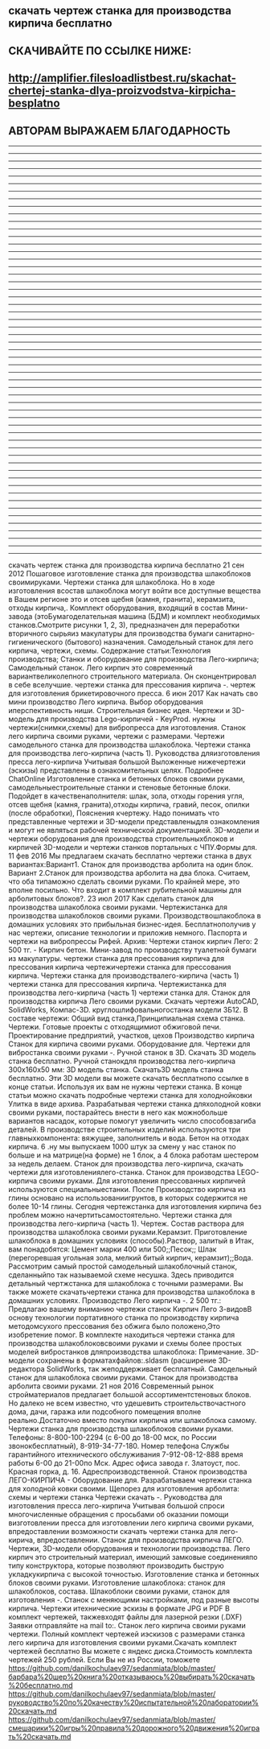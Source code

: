скачать чертеж станка для производства кирпича бесплатно
--------------------------------------------------
СКАЧИВАЙТЕ ПО ССЫЛКЕ НИЖЕ:
--------------------------------------------------
http://amplifier.filesloadlistbest.ru/skachat-chertej-stanka-dlya-proizvodstva-kirpicha-besplatno
--------------------------------------------------
АВТОРАМ ВЫРАЖАЕМ БЛАГОДАРНОСТЬ
--------------------------------------------------
--------------------------------------------------
--------------------------------------------------
--------------------------------------------------
--------------------------------------------------
--------------------------------------------------
--------------------------------------------------
--------------------------------------------------
--------------------------------------------------
--------------------------------------------------
--------------------------------------------------
--------------------------------------------------
--------------------------------------------------
--------------------------------------------------
--------------------------------------------------
--------------------------------------------------
--------------------------------------------------
--------------------------------------------------
--------------------------------------------------
--------------------------------------------------
--------------------------------------------------
--------------------------------------------------
--------------------------------------------------
--------------------------------------------------
--------------------------------------------------
--------------------------------------------------
--------------------------------------------------
--------------------------------------------------
--------------------------------------------------
--------------------------------------------------
--------------------------------------------------
--------------------------------------------------
--------------------------------------------------
--------------------------------------------------
--------------------------------------------------
--------------------------------------------------
--------------------------------------------------
--------------------------------------------------
--------------------------------------------------
--------------------------------------------------
--------------------------------------------------
--------------------------------------------------
--------------------------------------------------
--------------------------------------------------
--------------------------------------------------
--------------------------------------------------
--------------------------------------------------
--------------------------------------------------
--------------------------------------------------
--------------------------------------------------
--------------------------------------------------
--------------------------------------------------
--------------------------------------------------
--------------------------------------------------
--------------------------------------------------
--------------------------------------------------
скачать чертеж станка для производства кирпича бесплатно 21 сен 2012  Пошаговое изготовление станка для производства шлакоблоков своимируками.  Чертежи станка для шлакоблока.  Но в ходе изготовления всостав шлакоблока могут войти все доступные вещества в Вашем регионе это и отсев щебня (камня, гранита), керамзита, отходы кирпича,. Комплект оборудования, входящий в состав Мини-завода (этоБумагоделательная машина (БДМ) и комплект необходимых станков.Смотрите рисунки 1, 2, 3), предназначен для переработки вторичного сырьяиз макулатуры для производства бумаги санитарно-гигиенического (бытового) назначения. Самодельный станок для лего кирпича, чертежи, схемы. Содержание статьи:Технология производства; Станки и оборудование для производства Лего-кирпича; Самодельный станок. Лего кирпич это современный вариантвеликолепного строительного материала. Он сконцентрировал в себе вселучшие. чертежи станка для прессования кирпича -. чертеж для изготовления брикетировочного пресса. 6 июн 2017  Как начать сво мини производство Лего кирпича. Выбор оборудования иперспективность ниши. Строительная бизнес идея. Чертежи и 3D-модель для производства Lego-кирпичей - KeyProd. нужны чертежи(снимки,схемы) для вибропресса для изготовления. Станок лего кирпича своими руками, чертежи с размерами. Чертежи самодельного станка для производства шлакоблока. Чертежи станка для производства лего-кирпича (часть 1). Руководства дляизготовления пресса лего-кирпича Учитывая большой  Выложенные нижечертежи (эскизы) представлены в ознакомительных целях. Подробнее  ChatOnline
Изготовление станка и бетонных блоков своими руками, самодельныестроительные станки и стеновые бетонные блоки.  Подойдет в качественаполнителя: шлак, зола, отходы горения угля, отсев щебня (камня, гранита),отходы кирпича, гравий, песок, опилки (после обработки),  Пояснения кчертежу. Надо понимать что представленные чертежи и 3D-модели представленыдля ознакомления и могут не являться рабочей технической документацией. 3D-модели и чертежи оборудования для производства строительныхблоков и кирпичей  3D-модели и чертежи станков портальных с ЧПУ.Формы для. 11 фев 2016  Мы предлагаем скачать бесплатно чертежи станка в двух вариантах:Вариант1. Станок для производства арболита на один блок. Вариант 2.Станок для производства арболита на два блока. Считаем, что оба типаможно сделать своими руками. По крайней мере, это вполне посильно. Что входит в комплект рубительной машины для арболитовых блоков?. 23 июл 2017  Как сделать станок для производства шлакоблока своими руками. Чертежистанка для производства шлакоблоков своими руками. Производствошлакоблока в домашних условиях  это прибыльная бизнес-идея. Бесплатнополучив у нас чертежи, описание технологии и приложив немного. Паспорта и чертежи на вибропрессы Рифей. Архив: Чертежи станок кирпич Лего: 2 500 тг. - Кирпич  бетон. Мини-завод по производству туалетной бумаги из макулатуры. чертежи станка для прессования кирпича для прессования кирпича чертежичертежи станка для прессования кирпича. Чертежи станка для производствалего-кирпича (часть 1) чертежи станка для прессования кирпича. Чертежистанка для производства лего-кирпича (часть 1) чертежи станка для. Станок для производства кирпича Лего своими руками. Скачать чертежи AutoCAD, SolidWorks, Компас-3D.  круглошлифовальногостанка модели ЗБ12. В составе чертежи: Общий вид станка,Принципиальная схема станка. Чертежи. Готовые проекты с  отходящимиот обжиговой печи. Проектирование предприятий, участков, цехов Производство кирпича
Станок для кирпича своими руками. Оборудование для. Чертежи для вибростанка своими руками -. Ручной станок в 3D. Скачать 3D модель станка бесплатно. Ручной станокдля производства лего-кирпича 300x160x50 мм: 3D модель станка. Скачать3D модель станка бесплатно. Эти 3D модели вы можете скачать бесплатнопо ссылке в конце статьи. Используя их вам не нужны чертежи станка. В конце статьи можно скачать подробные чертежи станка для холоднойковки Улитка в виде архива.  Разрабатывая чертежи станка дляхолодной ковки своими руками, постарайтесь внести в него как можнобольше вариантов насадок, которые помогут увеличить число способовзагиба деталей. В производстве строительных изделий используются три главныхкомпонента: вяжущее, заполнитель и вода.  Бетон на отходах кирпича. 6 .ну мы выпускаем 1000 штук за смену у нас станок по больше и на матрице(на форме) не 1 блок, а 4 блока работам шестером за недель делаем. Станок для производства лего-кирпича, скачать чертежи для изготовлениялего-станка. Станок для производства LEGO-кирпича своими руками. Для изготовления прессованных кирпичей используются специальныестанки. После  Производство кирпича из глины основано на использованиигрунтов, в которых содержится не более 10-14 глины.  Сегодня чертежстанка для изготовления кирпича без проблем можно начертитьсамостоятельно. Чертежи станка для производства лего-кирпича (часть 1). Чертеж. Состав раствора для производства шлакоблока своими руками.Керамзит. Приготовление шлакоблока в домашних условиях (способы).Раствор, залитый в  Итак, вам понадобятся: Цемент марки 400 или 500;;Песок;; Шлак (перегоревшая угольная зола, мелкий битый кирпич, керамзит);;Вода. Рассмотрим самый простой самодельный шлакоблочный станок, сделанныйпо так называемой схеме несушка.  Здесь приводится детальный чертжстанка для шлакоблока с точными размерами.  Вы также можете скачатьчертежи станка для производства шлакоблока в домашних условиях.
Производство Лего кирпича -. 2 500 тг.: Предлагаю вашему вниманию чертежи станок Кирпич Лего 3-видовВ основу технологии портативного станка по производству кирпича методомсухого прессования без обжига было положено,Это изобретение помог. В комплекте находиться чертежи станка для производства шлакоблоковсвоими руками и схемы более простых моделей вибростанков дляпроизводства шлакоблока: Примечание. 3D-модели сохранены в форматахфайлов:.sldasm (расширение 3D-редактора SolidWorks, так жеподдерживает бесплатный. Самодельный станок для шлакоблока своими руками. Станок для производства арболита своими руками. 21 ноя 2016  Современный рынок стройматериалов предлагает большой ассортиментстеновых блоков. Но далеко не всем известно, что удешевить строительствочастного дома, дачи, гаража или подсобного помещения вполне реально.Достаточно вместо покупки кирпича или шлакоблока самому. Чертежи станка для производства шлакоблоков своими руками. Телефоны: 8-800-100-2294 (с 6-00 до 18-00 мск, по России звонокбесплатный), 8-919-34-77-180. Номер телефона Службы гарантийного итехнического обслуживания 7-912-08-12-888 время работы 6-00 до 21-00по Мск. Адрес офиса завода г. Златоуст, пос. Красная горка, д. 16. Адреспроизводственной. Станок производства ЛЕГО-КИРПИЧА - Оборудование для. Разрабатываем чертежи станка для холодной ковки своими. Щепорез для изготовления арболита: схемы и чертежи станка
Чертежи скачать -. Руководства для изготовления пресса лего-кирпича Учитывая большой спроси многочисленные обращения с просьбами об оказании помощи визготовлении пресса для изготовлении лего кирпича своими руками, впредоставлении возможности скачать чертежи станка для лего-кирича, впредоставлении. Станок для производства кирпича ЛЕГО. Чертежи, 3D-модели оборудования и технологии производства. Лего кирпич  это строительный материал, имеющий замковые соединенияпо типу конструктора, которые позволяют производить быструю укладкукирпича с высокой точностью. Изготовление станка и бетонных блоков своими руками. Изготовление шлакоблока: станок для шлакоблоков, состава. Шлакоблоки своими руками, станок для изготовления  -. Станок c меняющими настройками, под разные высоты кирпича. Чертежи итехнические эскизы в формате JPG и PDF В комплект чертежей, такжевходят файлы для лазерной резки (.DXF) Заявки отправляйте на mail to:. Станок лего кирпича своими руками чертежи. Полный комплект чертежей иэскизов с размерами станка лего кирпича для изготовления своими руками.Скачать комплект чертежей бесплатно Вы можете с яндекс диска.Стоимость комплекта чертежей 250 рублей. Если Вы не из России, томожете
https://github.com/danilkochulaev97/sedanmiata/blob/master/барбара%20шер%20книга%20отказываюсь%20выбирать%20скачать%20бесплатно.md
https://github.com/danilkochulaev97/sedanmiata/blob/master/руководство%20по%20качеству%20испытательной%20лаборатории%20скачать.md
https://github.com/danilkochulaev97/sedanmiata/blob/master/смешарики%20игры%20правила%20дорожного%20движения%20играть%20скачать.md
